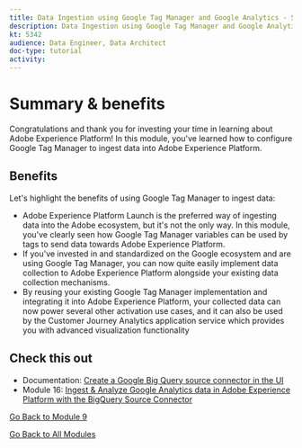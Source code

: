 ```yaml
---
title: Data Ingestion using Google Tag Manager and Google Analytics - Summary
description: Data Ingestion using Google Tag Manager and Google Analytics - Summary
kt: 5342
audience: Data Engineer, Data Architect
doc-type: tutorial
activity: 
---
```


# Summary & benefits

Congratulations and thank you for investing your time in learning about Adobe Experience Platform! 
In this module, you've learned how to configure Google Tag Manager to ingest data into Adobe Experience Platform. 

## Benefits

Let's highlight the benefits of using Google Tag Manager to ingest data:

- Adobe Experience Platform Launch is the preferred way of ingesting data into the Adobe ecosystem, but it's not the only way. In this module, you've clearly seen how Google Tag Manager variables can be used by tags to send data towards Adobe Experience Platform.
- If you've invested in and standardized on the Google ecosystem and are using Google Tag Manager, you can now quite easily implement data collection to Adobe Experience Platform alongside your existing data collection mechanisms.
- By reusing your existing Google Tag Manager implementation and integrating it into Adobe Experience Platform, your collected data can now power several other activation use cases, and it can also be used by the Customer Journey Analytics application service which provides you with advanced visualization functionality

## Check this out

- Documentation: [Create a Google Big Query source connector in the UI](https://docs.adobe.com/content/help/en/experience-platform/sources/ui-tutorials/create/databases/bigquery.html)
- Module 16: [Ingest & Analyze Google Analytics data in Adobe Experience Platform with the BigQuery Source Connector](../module16/customer-journey-analytics-bigquery-gcp.md)

[Go Back to Module 9](./data-ingestion-using-google-tag-manager-and-google-analytics.md)

[Go Back to All Modules](../../overview.md)
